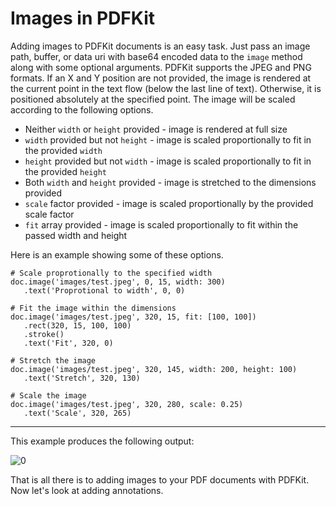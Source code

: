 # Images in PDFKit

Adding images to PDFKit documents is an easy task. Just pass an image path, buffer, or data uri with base64 encoded data to
the `image` method along with some optional arguments. PDFKit supports the
JPEG and PNG formats. If an X and Y position are not provided, the image is
rendered at the current point in the text flow (below the last line of text).
Otherwise, it is positioned absolutely at the specified point. The image will
be scaled according to the following options.

* Neither `width` or `height` provided - image is rendered at full size
* `width` provided but not `height` - image is scaled proportionally to fit in the provided `width`
* `height` provided but not `width` - image is scaled proportionally to fit in the provided `height`
* Both `width` and `height` provided - image is stretched to the dimensions provided
* `scale` factor provided - image is scaled proportionally by the provided scale factor
* `fit` array provided - image is scaled proportionally to fit within the passed width and height

Here is an example showing some of these options.

    # Scale proprotionally to the specified width
    doc.image('images/test.jpeg', 0, 15, width: 300)
       .text('Proprotional to width', 0, 0)
     
    # Fit the image within the dimensions
    doc.image('images/test.jpeg', 320, 15, fit: [100, 100])
       .rect(320, 15, 100, 100)
       .stroke()
       .text('Fit', 320, 0)
      
    # Stretch the image
    doc.image('images/test.jpeg', 320, 145, width: 200, height: 100)
       .text('Stretch', 320, 130)
       
    # Scale the image
    doc.image('images/test.jpeg', 320, 280, scale: 0.25)
       .text('Scale', 320, 265)
       
* * *

This example produces the following output:

![0](images/images.png "150")

That is all there is to adding images to your PDF documents with PDFKit. Now
let's look at adding annotations.
